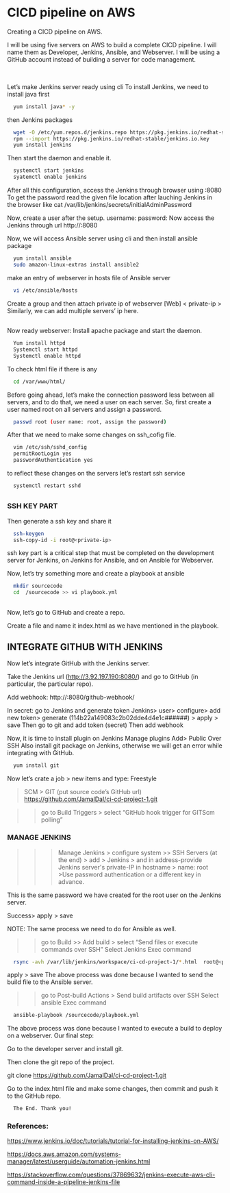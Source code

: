
# CICD pipeline on AWS

Creating a CICD pipeline on AWS.


I will be using five servers on AWS to build a complete CICD pipeline. I will name them as Developer, Jenkins, Ansible, and Webserver. I will be using a GitHub account instead of building a server for code management.

## <image>
Let’s make Jenkins server ready using cli
To install Jenkins, we need to install java first


```bash
  yum install java* -y
```

then Jenkins packages 

```bash
  wget -O /etc/yum.repos.d/jenkins.repo https://pkg.jenkins.io/redhat-stable/jenkins.repo
  rpm --import https://pkg.jenkins.io/redhat-stable/jenkins.io.key
  yum install jenkins
```

Then start the daemon and enable it.
```bash
  systemctl start jenkins
  syatemctl enable jenkins

```

After all this configuration, access the Jenkins through browser using <public-ip>:8080
To get the password read the given file location after lauching Jenkins in the browser
like cat /var/lib/jenkins/secrets/initialAdminPassword


Now, create a user after the setup. 
username: 
password: 
Now access the Jenkins through url
http://<public-ip>:8080

Now, we will access Ansible server using cli and then install ansible package

```bash
  yum install ansible
  sudo amazon-linux-extras install ansible2
```
make an entry of webserver in hosts file of Ansible server
```bash
  vi /etc/ansible/hosts
```
Create a group and then attach private ip of webserver
[Web]
< private-ip >
Similarly, we can add multiple servers’ ip here.

## <web group image>

Now ready webserver: Install apache package and start the daemon.
```bash
  Yum install httpd
  Systemctl start httpd
  Systemctl enable httpd
```
To check html file if there is any
```bash
  cd /var/www/html/
```

Before going ahead, let’s make the connection password less between all servers, and to do that, we need a user on each server. So, first create a user named root on all servers and assign a password.
```bash
  passwd root (user name: root, assign the password)
```
After that we need to make some changes on ssh_cofig file.
```bash
  vim /etc/ssh/sshd_config
  permitRootLogin yes 
  passwordAuthentication yes
```
to reflect these changes on the servers let’s restart ssh service
```bash
  systemctl restart sshd
```
## <auth image>

### SSH KEY PART
Then generate a ssh key and share it 
```bash
  ssh-keygen
  ssh-copy-id -i root@<private-ip>
```
ssh key part is a critical step that must be completed on the development server for Jenkins, on Jenkins for Ansible, and on Ansible for Webserver. 

Now, let’s try something more and create a playbook at ansible
```bash
  mkdir sourcecode
  cd  /sourcecode >> vi playbook.yml
```
## <playbook code>

Now, let’s go to GitHub and create a repo.

Create a file and name it index.html as we have mentioned in the playbook.


## INTEGRATE GITHUB WITH JENKINS
Now let’s integrate GitHub with the Jenkins server.

Take the Jenkins url (http://3.92.197.190:8080/) and go to GitHub (in particular, the particular repo).

Add webhook:
http://<jenkins-public-ip>:8080/github-webhook/

In secret: go to Jenkins and generate token
Jenkins> user> configure> add new token> generate
(114b22a149083c2b02dde4d4e1c######) > apply > save
Then go to git and add token (secret)
Then add webhook


Now, it is time to install plugin on Jenkins
Manage plugins
Add> Public Over SSH
Also install git package on Jenkins, otherwise we will get an error while integrating with GitHub.
```bash
  yum install git 
```
Now let’s crate a job > new items and type: Freestyle 
>SCM > GIT
(put source code’s GitHub url)
https://github.com/JamalDal/ci-cd-project-1.git

>>go to Build Triggers > select “GitHub hook trigger for GITScm polling”

### MANAGE JENKINS
>>> Manage Jenkins > configure system >> SSH Servers (at the end) > add > Jenkins > and in address-provide Jenkins server's private-IP in hostname > name: root >Use password authentication or a different key in advance.

This is the same password we have created for the root user on the Jenkins server.

Success> apply > save

NOTE: The same process we need to do for Ansible as well.

>> go to Build >> Add build > select “Send files or execute commands over SSH”
Select Jenkins
Exec command
```bash
  rsync -avh /var/lib/jenkins/workspace/ci-cd-project-1/*.html  root@<private-ip-of-ansible-server>:/opt/index.html
```
apply > save
The above process was done because I wanted to send the build file to the Ansible server.


>>go to Post-build Actions > Send build artifacts over SSH
Select ansible 
Exec command
```bash
  ansible-playbook /sourcecode/playbook.yml
```
The above process was done because I wanted to execute a build to deploy on a webserver.
Our final step:

Go to the developer server and install git.

Then clone the git repo of the project.

git clone https://github.com/JamalDal/ci-cd-project-1.git

Go to the index.html file and make some changes, then commit and push it to the GitHub repo.

```bash
  The End. Thank you!
```



### References:

https://www.jenkins.io/doc/tutorials/tutorial-for-installing-jenkins-on-AWS/

https://docs.aws.amazon.com/systems-manager/latest/userguide/automation-jenkins.html

https://stackoverflow.com/questions/37869632/jenkins-execute-aws-cli-command-inside-a-pipeline-jenkins-file
